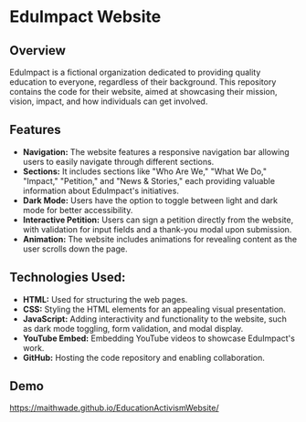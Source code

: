 # **EduImpact Website**
## Overview
EduImpact is a fictional organization dedicated to providing quality education to everyone, regardless of their background. This repository contains the code for their website, aimed at showcasing their mission, vision, impact, and how individuals can get involved.

## Features

- **Navigation:** The website features a responsive navigation bar allowing users to easily navigate through different sections.
- **Sections:** It includes sections like "Who Are We," "What We Do," "Impact," "Petition," and "News & Stories," each providing valuable information about EduImpact's initiatives.
- **Dark Mode:** Users have the option to toggle between light and dark mode for better accessibility.
- **Interactive Petition:** Users can sign a petition directly from the website, with validation for input fields and a thank-you modal upon submission.
- **Animation:** The website includes animations for revealing content as the user scrolls down the page.
  
## Technologies Used:

- **HTML:** Used for structuring the web pages.
- **CSS:** Styling the HTML elements for an appealing visual presentation.
- **JavaScript:** Adding interactivity and functionality to the website, such as dark mode toggling, form validation, and modal display.
- **YouTube Embed:** Embedding YouTube videos to showcase EduImpact's work.
- **GitHub:** Hosting the code repository and enabling collaboration.

## Demo

https://maithwade.github.io/EducationActivismWebsite/
